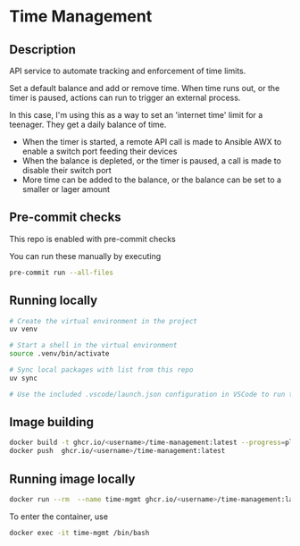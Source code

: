 # Time Management

## Description

API service to automate tracking and enforcement of time limits.

Set a default balance and add or remove time. When time runs out, or the timer is paused, actions can run to trigger an external process.

In this case, I'm using this as a way to set an 'internet time' limit for a teenager. They get a daily balance of time.

- When the timer is started, a remote API call is made to Ansible AWX to enable a switch port feeding their devices
- When the balance is depleted, or the timer is paused, a call is made to disable their switch port
- More time can be added to the balance, or the balance can be set to a smaller or lager amount

## Pre-commit checks

This repo is enabled with pre-commit checks

You can run these manually by executing

```bash
pre-commit run --all-files
```

## Running locally

```bash
# Create the virtual environment in the project
uv venv

# Start a shell in the virtual environment
source .venv/bin/activate

# Sync local packages with list from this repo
uv sync

# Use the included .vscode/launch.json configuration in VSCode to run the API
```

## Image building

```bash
docker build -t ghcr.io/<username>/time-management:latest --progress=plain .
docker push  ghcr.io/<username>/time-management:latest
```

## Running image locally

```bash
docker run --rm  --name time-mgmt ghcr.io/<username>/time-management:latest
```

To enter the container, use

```bash
docker exec -it time-mgmt /bin/bash
```
